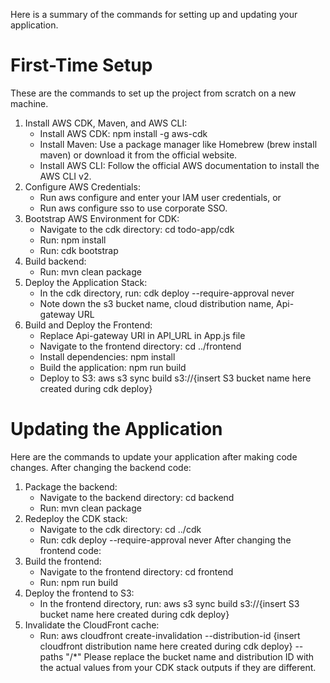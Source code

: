 Here is a summary of the commands for setting up and updating your application.

 # First-Time Setup
  These are the commands to set up the project from scratch on a new machine.
   1. Install AWS CDK, Maven, and AWS CLI:
       * Install AWS CDK: npm install -g aws-cdk
       * Install Maven: Use a package manager like Homebrew (brew install maven) or download it from the official website.
       * Install AWS CLI: Follow the official AWS documentation to install the AWS CLI v2.
   2. Configure AWS Credentials:
       * Run aws configure and enter your IAM user credentials, or
       * Run aws configure sso to use corporate SSO.
   3. Bootstrap AWS Environment for CDK:
       * Navigate to the cdk directory: cd todo-app/cdk
       * Run: npm install
       * Run: cdk bootstrap
   4. Build backend:
      * Run: mvn clean package
5. Deploy the Application Stack:
   * In the cdk directory, run: cdk deploy --require-approval never
   * Note down the s3 bucket name, cloud distribution name, Api-gateway URL  
6. Build and Deploy the Frontend:
      * Replace Api-gateway URl in API_URL in App.js file
      * Navigate to the frontend directory: cd ../frontend
      * Install dependencies: npm install
      * Build the application: npm run build
      * Deploy to S3: aws s3 sync build s3://{insert S3 bucket name here created during cdk deploy}


 # Updating the Application
  Here are the commands to update your application after making code changes.
  After changing the backend code:
   1. Package the backend:
       * Navigate to the backend directory: cd backend
       * Run: mvn clean package
   2. Redeploy the CDK stack:
       * Navigate to the cdk directory: cd ../cdk
       * Run: cdk deploy --require-approval never
  After changing the frontend code:
   1. Build the frontend:
       * Navigate to the frontend directory: cd frontend
       * Run: npm run build
   2. Deploy the frontend to S3:
       * In the frontend directory, run: aws s3 sync build s3://{insert S3 bucket name here created during cdk deploy}
   3. Invalidate the CloudFront cache:
       * Run: aws cloudfront create-invalidation --distribution-id {insert cloudfront distribution name here created during cdk deploy} --paths "/*"
  Please replace the bucket name and distribution ID with the actual values from your CDK stack outputs if they are different.

